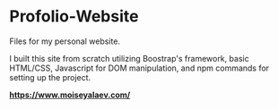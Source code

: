 # Profolio-Website
Files for my personal website. 

I built this site from scratch utilizing Boostrap's framework, basic HTML/CSS, Javascript for DOM manipulation, and npm commands for setting up the project.

**https://www.moiseyalaev.com/**
